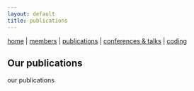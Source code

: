 ```yaml
---
layout: default
title: publications
---
```


[home](index.md) | [members](members.md) | [publications](publications.md) | [conferences & talks](conf_talks.md) | [coding](sa_coding.md)

## Our publications

our publications
